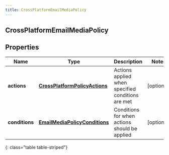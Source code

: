 ```yaml
---
title: CrossPlatformEmailMediaPolicy
---
```


## CrossPlatformEmailMediaPolicy

## Properties

| Name           | Type                                                                                 | Description                                       | Notes      |
| -------------- | ------------------------------------------------------------------------------------ | ------------------------------------------------- | ---------- |
| **actions**    | <!----><!---->[**CrossPlatformPolicyActions**](CrossPlatformPolicyActions.md)<!----> | Actions applied when specified conditions are met | [optional] |
| **conditions** | <!----><!---->[**EmailMediaPolicyConditions**](EmailMediaPolicyConditions.md)<!----> | Conditions for when actions should be applied     | [optional] |

{: class="table table-striped"}
